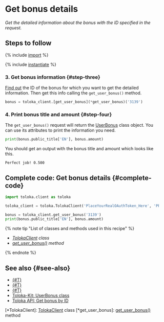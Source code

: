 # Get bonus details

_Get the detailed information about the bonus with the ID specified in the request._

## Steps to follow

{% include [import](../_includes/recipes/import.md) %}

{% include [instantiate](../_includes/recipes/instantiate.md) %}

### 3. Get bonus information {#step-three}

[Find out](./get-rewards.md) the ID of the bonus for which you want to get the detailed information. Then get this info calling the `get_user_bonus()` method.

```python
bonus = toloka_client.[get_user_bonus](*get_user_bonus)('3139')
```

### 4. Print bonus title and amount {#step-four}

The `get_user_bonus()` request will return the [UserBonus](../reference/toloka.client.user_bonus.UserBonus.md) class object. You can use its attributes to print the information you need.

```python
print(bonus.public_title['EN'], bonus.amount)
```

You should get an output with the bonus title and amount which looks like this.

```bash
Perfect job! 0.500
```

## Complete code: Get bonus details {#complete-code}

```python
import toloka.client as toloka

toloka_client = toloka.TolokaClient('PlaceYourRealOAuthToken_Here', 'PRODUCTION')

bonus = toloka_client.get_user_bonus('3139')
print(bonus.public_title['EN'], bonus.amount)
```

{% note tip "List of classes and methods used in this recipe" %}

- _[TolokaClient](../reference/toloka.client.TolokaClient.md) class_
- _[get_user_bonus()](../reference/toloka.client.TolokaClient.get_user_bonus.md) method_

{% endnote %}

## See also {#see-also}

- [{#T}](../../guide/concepts/overview.md)
- [{#T}](./learn-basics.md)
- [{#T}](./use-cases.md)
- [Toloka-Kit: UserBonus class](../reference/toloka.client.user_bonus.UserBonus.md)
- [Toloka API: Get bonus by ID](https://toloka.ai/docs/api/api-reference/#get-/user-bonuses/-userBonusId-)

[*TolokaClient]: [TolokaClient](../reference/toloka.client.TolokaClient.md) class
[*get_user_bonus]: [get_user_bonus()](../reference/toloka.client.TolokaClient.get_user_bonus.md) method
